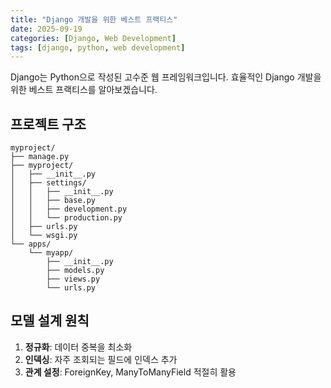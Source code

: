 ```yaml
---
title: "Django 개발을 위한 베스트 프랙티스"
date: 2025-09-19
categories: [Django, Web Development]
tags: [django, python, web development]
---
```


Django는 Python으로 작성된 고수준 웹 프레임워크입니다. 효율적인 Django 개발을 위한 베스트 프랙티스를 알아보겠습니다.

## 프로젝트 구조

```
myproject/
├── manage.py
├── myproject/
│   ├── __init__.py
│   ├── settings/
│   │   ├── __init__.py
│   │   ├── base.py
│   │   ├── development.py
│   │   └── production.py
│   ├── urls.py
│   └── wsgi.py
└── apps/
    └── myapp/
        ├── __init__.py
        ├── models.py
        ├── views.py
        └── urls.py
```

## 모델 설계 원칙

1. **정규화**: 데이터 중복을 최소화
2. **인덱싱**: 자주 조회되는 필드에 인덱스 추가
3. **관계 설정**: ForeignKey, ManyToManyField 적절히 활용
